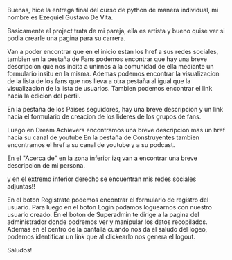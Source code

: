 Buenas, hice la entrega final del curso de python de manera individual, mi nombre es Ezequiel Gustavo De Vita.

Basicamente el project trata de mi pareja, ella es artista y bueno quise ver si podia crearle una pagina para su carrera.

Van a poder encontrar que en el inicio estan los href a sus redes sociales, tambien en la pestaña de Fans podemos encontrar que 
hay una breve descripcion que nos incita a unirnos a la comunidad de ella mediante un formulario insitu en la misma.
Ademas podemos encontrar la visualizacion de la lista de los fans que nos lleva a otra pestaña al igual
que la visualizacion de la lista de usuarios. Tambien podemos encontrar el link hacia la edicion del perfil.

En la pestaña de los Paises seguidores, hay una breve descripcion y un link hacia el formulario de creacion de los lideres de
los grupos de fans.

Luego en Dream Achievers encontramos una breve descripcion mas un href hacia su canal de youtube
En la pestaña de Construyentes tambien encontramos el href a su canal de youtube y a su podcast.

En el "Acerca de" en la zona inferior izq van a encontrar una breve descripcion de mi persona.

y en el extremo inferior derecho se encuentran mis redes sociales adjuntas!!

En el boton Registrate podemos encontrar el formulario de registro del usuario.
Para luego en el boton Login podamos loguearnos con nuestro usuario creado.
En el boton de Superadmin te dirige a la pagina del administrador donde podremos ver y manipular los datos recopilados.
Ademas en el centro de la pantalla cuando nos da el saludo del logeo, podemos identificar un link que al clickearlo nos genera el logout.

Saludos!

